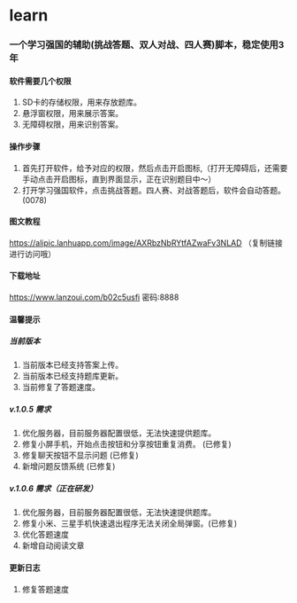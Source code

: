 # learn

### 一个学习强国的辅助(挑战答题、双人对战、四人赛)脚本，稳定使用3年


#### 软件需要几个权限
1. SD卡的存储权限，用来存放题库。
2. 悬浮窗权限，用来展示答案。
3. 无障碍权限，用来识别答案。


#### 操作步骤
1. 首先打开软件，给予对应的权限，然后点击开启图标,（打开无障碍后，还需要手动点击开启图标，直到界面显示，正在识别题目中～）
2. 打开学习强国软件，点击挑战答题。四人赛、对战答题后，软件会自动答题。(0078)


#### 图文教程

https://alipic.lanhuapp.com/image/AXRbzNbRYtfAZwaFv3NLAD （复制链接进行访问哦）

#### 下载地址
https://www.lanzoui.com/b02c5usfi  密码:8888


#### 温馨提示

##### 当前版本
1. 当前版本已经支持答案上传。
2. 当前版本已经支持题库更新。
3. 当前修复了答题速度。

##### v.1.0.5 需求
1. 优化服务器，目前服务器配置很低，无法快速提供题库。
2. 修复小屏手机，开始点击按钮和分享按钮重复消费。 (已修复)
3. 修复聊天按钮不显示问题 (已修复)
4. 新增问题反馈系统 (已修复)

##### v.1.0.6 需求（正在研发）
1. 优化服务器，目前服务器配置很低，无法快速提供题库。
2. 修复小米、三星手机快速退出程序无法关闭全局弹窗。(已修复)
3. 优化答题速度
4. 新增自动阅读文章

#### 更新日志
1. 修复答题速度 
